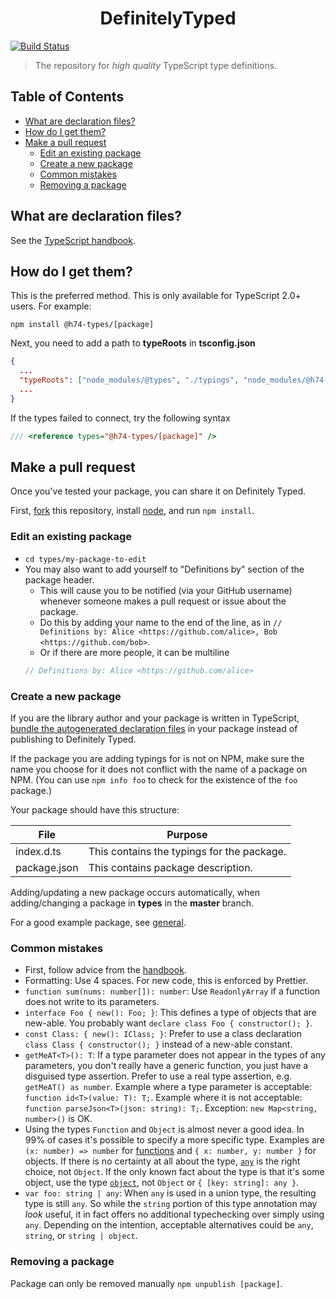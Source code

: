 <h1 align="center"><strong>DefinitelyTyped</strong></h1>

[![Build Status](https://travis-ci.org/Hooked74/DefinitelyTyped.svg?branch=master)](https://travis-ci.org/Hooked74/DefinitelyTyped)

> The repository for *high quality* TypeScript type definitions.

## Table of Contents

* [What are declaration files?](#what-are-declaration-files)
* [How do I get them?](#how-do-i-get-them)
* [Make a pull request](#make-a-pull-request)
    * [Edit an existing package](#edit-an-existing-package)
    * [Create a new package](#create-a-new-package)
    * [Common mistakes](#common-mistakes)
    * [Removing a package](#removing-a-package)

## What are declaration files?

See the [TypeScript handbook](http://www.typescriptlang.org/docs/handbook/declaration-files/introduction.html).

## How do I get them?

This is the preferred method. This is only available for TypeScript 2.0+ users. For example:

```
npm install @h74-types/[package]
```

Next, you need to add a path to **typeRoots** in **tsconfig.json**

```json
{
  ...
  "typeRoots": ["node_modules/@types", "./typings", "node_modules/@h74-types"]
  ...
}
```

If the types failed to connect, try the following syntax

```js
/// <reference types="@h74-types/[package]" />
```

## Make a pull request

Once you've tested your package, you can share it on Definitely Typed.

First, [fork](https://guides.github.com/activities/forking/) this repository, install [node](https://nodejs.org/), and run `npm install`.

### Edit an existing package

* `cd types/my-package-to-edit`
* You may also want to add yourself to "Definitions by" section of the package header.
  - This will cause you to be notified (via your GitHub username) whenever someone makes a pull request or issue about the package.
  - Do this by adding your name to the end of the line, as in `// Definitions by: Alice <https://github.com/alice>, Bob <https://github.com/bob>`.
  - Or if there are more people, it can be multiline
  ```js
  // Definitions by: Alice <https://github.com/alice>
  ```

### Create a new package

If you are the library author and your package is written in TypeScript, [bundle the autogenerated declaration files](http://www.typescriptlang.org/docs/handbook/declaration-files/publishing.html) in your package instead of publishing to Definitely Typed.

If the package you are adding typings for is not on NPM, make sure the name you choose for it does not conflict with the name of a package on NPM.
(You can use `npm info foo` to check for the existence of the `foo` package.)

Your package should have this structure:

| File | Purpose |
| --- | --- |
| index.d.ts | This contains the typings for the package. |
| package.json | This contains package description. |

Adding/updating a new package occurs automatically, when adding/changing a package in **types** in the **master** branch.

For a good example package, see [general](https://github.com/Hooked74/DefinitelyTyped/tree/master/types/general).


### Common mistakes

* First, follow advice from the [handbook](http://www.typescriptlang.org/docs/handbook/declaration-files/do-s-and-don-ts.html).
* Formatting: Use 4 spaces. For new code, this is enforced by Prettier.
* `function sum(nums: number[]): number`: Use `ReadonlyArray` if a function does not write to its parameters.
* `interface Foo { new(): Foo; }`:
    This defines a type of objects that are new-able. You probably want `declare class Foo { constructor(); }`.
* `const Class: { new(): IClass; }`:
    Prefer to use a class declaration `class Class { constructor(); }` instead of a new-able constant.
* `getMeAT<T>(): T`:
    If a type parameter does not appear in the types of any parameters, you don't really have a generic function, you just have a disguised type assertion.
    Prefer to use a real type assertion, e.g. `getMeAT() as number`.
    Example where a type parameter is acceptable: `function id<T>(value: T): T;`.
    Example where it is not acceptable: `function parseJson<T>(json: string): T;`.
    Exception: `new Map<string, number>()` is OK.
* Using the types `Function` and `Object` is almost never a good idea. In 99% of cases it's possible to specify a more specific type. Examples are `(x: number) => number` for [functions](http://www.typescriptlang.org/docs/handbook/functions.html#function-types) and `{ x: number, y: number }` for objects. If there is no certainty at all about the type, [`any`](http://www.typescriptlang.org/docs/handbook/basic-types.html#any) is the right choice, not `Object`. If the only known fact about the type is that it's some object, use the type [`object`](https://www.typescriptlang.org/docs/handbook/release-notes/typescript-2-2.html#object-type), not `Object` or `{ [key: string]: any }`.
* `var foo: string | any`:
    When `any` is used in a union type, the resulting type is still `any`. So while the `string` portion of this type annotation may _look_ useful, it in fact offers no additional typechecking over simply using `any`.
    Depending on the intention, acceptable alternatives could be `any`, `string`, or `string | object`.


### Removing a package

Package can only be removed manually `npm unpublish [package]`.
